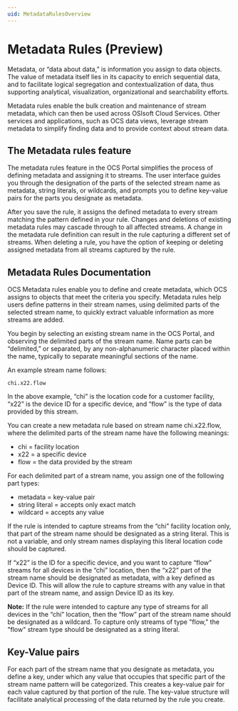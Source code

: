 ```yaml
---
uid: MetadataRulesOverview
---
```


# Metadata Rules (Preview)

Metadata, or “data about data,” is information you assign to data objects.  The value of metadata itself lies in its capacity to enrich sequential data, and to facilitate logical segregation and contextualization of data, thus supporting analytical, visualization, organizational and searchability efforts. 

Metadata rules enable the bulk creation and maintenance of stream metadata, which can then be used across OSIsoft Cloud Services. Other services and applications, such as OCS data views, leverage stream metadata to simplify finding data and to provide context about stream data.

## The Metadata rules feature
The metadata rules feature in the OCS Portal simplifies the process of defining metadata and assigning it to streams.  The user interface guides you through the designation of the parts of the selected stream name as metadata, string literals, or wildcards, and prompts you to define key-value pairs for the parts you designate as metadata.

After you save the rule, it assigns the defined metadata to every stream matching the pattern defined in your rule. Changes and deletions of existing metadata rules may cascade through to all affected streams.  A change in the metadata rule definition can result in the rule capturing a different set of streams. When deleting a rule, you have the option of keeping or deleting assigned metadata from all streams captured by the rule.

## Metadata Rules Documentation
OCS Metadata rules enable you to define and create metadata, which OCS assigns to objects that meet the criteria you specify. Metadata rules help users define patterns in their stream names, using delimited parts of the selected stream name, to quickly extract valuable information as more streams are added. 

You begin by selecting an existing stream name in the OCS Portal, and observing the delimited parts of the stream name.  Name parts can be “delimited,” or separated, by any non-alphanumeric character placed within the name, typically to separate meaningful sections of the name.  

An example stream name follows:

```
chi.x22.flow
```

In the above example, “chi” is the location code for a customer facility, “x22” is the device ID for a specific device, and “flow” is the type of data provided by this stream.

You can create a new metadata rule based on stream name chi.x22.flow, where the delimited parts of the stream name have the following meanings:

- chi = facility location
- x22 = a specific device
- flow = the data provided by the stream

For each delimited part of a stream name, you assign one of the following part types:

- metadata = key-value pair
- string literal = accepts only exact match
- wildcard = accepts any value

If the rule is intended to capture streams from the “chi” facility location only, that part of the stream name should be designated as a string literal.  This is not a variable, and only stream names displaying this literal location code should be captured.

If “x22” is the ID for a specific device, and you want to capture “flow” streams for all devices in the “chi” location, then the “x22” part of the stream name should be designated as metadata, with a key defined as Device ID.  This will allow the rule to capture streams with any value in that part of the stream name, and assign Device ID as its key.

**Note:**	If the rule were intended to capture any type of streams for all devices in the “chi” location, then the “flow” part of the stream name should be designated as a wildcard.  To capture only streams of type "flow," the "flow" stream type should be designated as a string literal.

## Key-Value pairs
For each part of the stream name that you designate as metadata, you define a key, under which any value that occupies that specific part of the stream name pattern will be categorized. This creates a key-value pair for each value captured by that portion of the rule.  The key-value structure will facilitate analytical processing of the data returned by the rule you create. 
